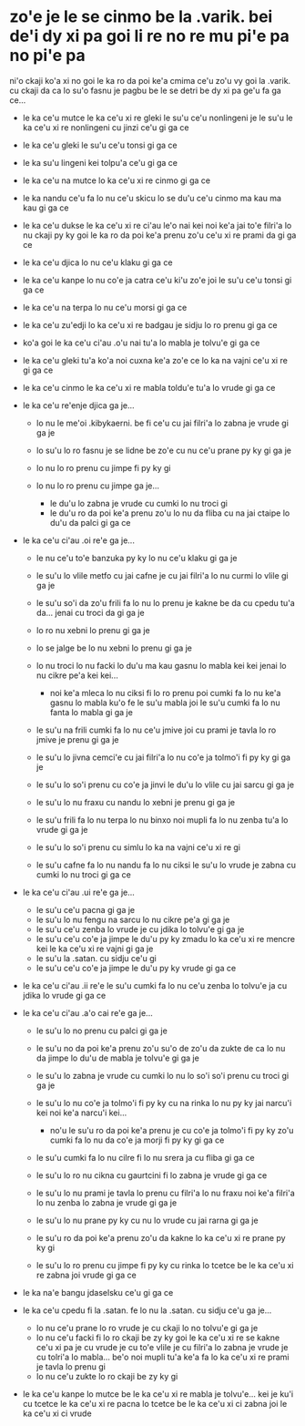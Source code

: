 zo'e je le se cinmo be la .varik. bei de'i dy xi pa goi li re no re mu pi'e pa no pi'e pa
============================================================================

ni'o ckaji ko'a xi no goi le ka ro da poi ke'a cmima ce'u zo'u vy goi la .varik. cu ckaji da ca lo su'o fasnu je pagbu be le se detri be dy xi pa ge'u fa ga ce...

* le ka ce'u mutce le ka ce'u xi re gleki le su'u ce'u nonlingeni je le su'u le ka ce'u xi re nonlingeni cu jinzi ce'u gi ga ce
* le ka ce'u gleki le su'u ce'u tonsi gi ga ce
* le ka su'u lingeni kei tolpu'a ce'u gi ga ce
* le ka ce'u na mutce lo ka ce'u xi re cinmo gi ga ce
* le ka nandu ce'u fa lo nu ce'u skicu lo se du'u ce'u cinmo ma kau ma kau gi ga ce
* le ka ce'u dukse le ka ce'u xi re ci'au le'o nai kei noi ke'a jai to'e filri'a lo nu ckaji py ky goi le ka ro da poi ke'a prenu zo'u ce'u xi re prami da gi ga ce
* le ka ce'u djica lo nu ce'u klaku gi ga ce
* le ka ce'u kanpe lo nu co'e ja catra ce'u ki'u zo'e joi le su'u ce'u tonsi gi ga ce
* le ka ce'u na terpa lo nu ce'u morsi gi ga ce
* le ka ce'u zu'edji lo ka ce'u xi re badgau je sidju lo ro prenu gi ga ce
* ko'a goi le ka ce'u ci'au .o'u nai tu'a lo mabla je tolvu'e gi ga ce
* le ka ce'u gleki tu'a ko'a noi cuxna ke'a zo'e ce lo ka na vajni ce'u xi re gi ga ce
* le ka ce'u cinmo le ka ce'u xi re mabla toldu'e tu'a lo vrude gi ga ce
* le ka ce'u re'enje djica ga je...

  * lo nu le me'oi .kibykaerni. be fi ce'u cu jai filri'a lo zabna je vrude gi ga je
  * lo su'u lo ro fasnu je se lidne be zo'e cu nu ce'u prane py ky gi ga je
  * lo nu lo ro prenu cu jimpe fi py ky gi
  * lo nu lo ro prenu cu jimpe ga je...

    * le du'u lo zabna je vrude cu cumki lo nu troci gi
    * le du'u ro da poi ke'a prenu zo'u lo nu da fliba cu na jai ctaipe lo du'u da palci gi ga ce

* le ka ce'u ci'au .oi re'e ga je...

  * le nu ce'u to'e banzuka py ky lo nu ce'u klaku gi ga je
  * le su'u lo vlile metfo cu jai cafne je cu jai filri'a lo nu curmi lo vlile gi ga je
  * le su'u so'i da zo'u frili fa lo nu lo prenu je kakne be da cu cpedu tu'a da... jenai cu troci da gi ga je
  * lo ro nu xebni lo prenu gi ga je
  * lo se jalge be lo nu xebni lo prenu gi ga je
  * lo nu troci lo nu facki lo du'u ma kau gasnu lo mabla kei kei jenai lo nu cikre pe'a kei kei...

    * noi ke'a mleca lo nu ciksi fi lo ro prenu poi cumki fa lo nu ke'a gasnu lo mabla ku'o fe le su'u mabla joi le su'u cumki fa lo nu fanta lo mabla gi ga je

  * le su'u na frili cumki fa lo nu ce'u jmive joi cu prami je tavla lo ro jmive je prenu gi ga je
  * le su'u lo jivna cemci'e cu jai filri'a lo nu co'e ja tolmo'i fi py ky gi ga je
  * le su'u lo so'i prenu cu co'e ja jinvi le du'u lo vlile cu jai sarcu gi ga je
  * le su'u lo nu fraxu cu nandu lo xebni je prenu gi ga je
  * le su'u frili fa lo nu terpa lo nu binxo noi mupli fa lo nu zenba tu'a lo vrude gi ga je
  * le su'u lo so'i prenu cu simlu lo ka na vajni ce'u xi re gi
  * le su'u cafne fa lo nu nandu fa lo nu ciksi le su'u lo vrude je zabna cu cumki lo nu troci gi ga ce

* le ka ce'u ci'au .ui re'e ga je...

  * le su'u ce'u pacna gi ga je
  * le su'u lo nu fengu na sarcu lo nu cikre pe'a gi ga je
  * le su'u ce'u zenba lo vrude je cu jdika lo tolvu'e gi ga je
  * le su'u ce'u co'e ja jimpe le du'u py ky zmadu lo ka ce'u xi re mencre kei le ka ce'u xi re vajni gi ga je
  * le su'u la .satan. cu sidju ce'u gi
  * le su'u ce'u co'e ja jimpe le du'u py ky vrude gi ga ce

* le ka ce'u ci'au .ii re'e le su'u cumki fa lo nu ce'u zenba lo tolvu'e ja cu jdika lo vrude gi ga ce
* le ka ce'u ci'au .a'o cai re'e ga je...

  * le su'u lo no prenu cu palci gi ga je
  * le su'u no da poi ke'a prenu zo'u su'o de zo'u da zukte de ca lo nu da jimpe lo du'u de mabla je tolvu'e gi ga je
  * le su'u lo zabna je vrude cu cumki lo nu lo so'i so'i prenu cu troci gi ga je
  * le su'u lo nu co'e ja tolmo'i fi py ky cu na rinka lo nu py ky jai narcu'i kei noi ke'a narcu'i kei...

    * no'u le su'u ro da poi ke'a prenu je cu co'e ja tolmo'i fi py ky zo'u cumki fa lo nu da co'e ja morji fi py ky gi ga ce
  * le su'u cumki fa lo nu cilre fi lo nu srera ja cu fliba gi ga ce
  * le su'u lo ro nu cikna cu gaurtcini fi lo zabna je vrude gi ga ce
  * le su'u lo nu prami je tavla lo prenu cu filri'a lo nu fraxu noi ke'a filri'a lo nu zenba lo zabna je vrude gi ga je
  * le su'u lo nu prane py ky cu nu lo vrude cu jai rarna gi ga je
  * le su'u ro da poi ke'a prenu zo'u da kakne lo ka ce'u xi re prane py ky gi
  * le su'u lo ro prenu cu jimpe fi py ky cu rinka lo tcetce be le ka ce'u xi re zabna joi vrude gi ga ce

* le ka na'e bangu jdaselsku ce'u gi ga ce
* le ka ce'u cpedu fi la .satan. fe lo nu la .satan. cu sidju ce'u ga je...

  * lo nu ce'u prane lo ro vrude je cu ckaji lo no tolvu'e gi ga je
  * lo nu ce'u facki fi lo ro ckaji be zy ky goi le ka ce'u xi re se kakne ce'u xi pa je cu vrude je cu to'e vlile je cu filri'a lo zabna je vrude je cu tolri'a lo mabla... be'o noi mupli tu'a ke'a fa lo ka ce'u xi re prami je tavla lo prenu gi
  * lo nu ce'u zukte lo ro ckaji be zy ky gi

* le ka ce'u kanpe lo mutce be le ka ce'u xi re mabla je tolvu'e... kei je ku'i cu tcetce le ka ce'u xi re pacna lo tcetce be le ka ce'u xi ci zabna joi le ka ce'u xi ci vrude
